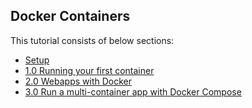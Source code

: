 ## Docker Containers

This tutorial consists of below sections:

* [Setup](chapters/setup.md)
* [1.0 Running your first container](chapters/alpine.md)
* [2.0 Webapps with Docker](chapters/webapps.md)
* [3.0 Run a multi-container app with Docker Compose](chapters/votingapp.md)
